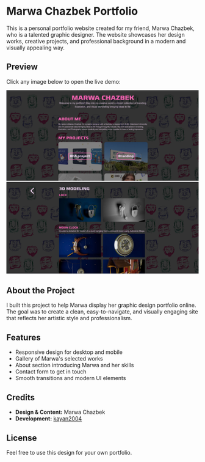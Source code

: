 # Marwa Chazbek Portfolio

This is a personal portfolio website created for my friend, Marwa Chazbek, who is a talented graphic designer. The website showcases her design works, creative projects, and professional background in a modern and visually appealing way.

## Preview

Click any image below to open the live demo:

[![Homepage Preview](/src/assets/previews/home-preview.png)](https://marwa-chazbek-portfolio.vercel.app)
[![Gallery Preview](/src/assets/previews/project-preview.png)](https://marwa-chazbek-portfolio.vercel.app)

## About the Project

I built this project to help Marwa display her graphic design portfolio online. The goal was to create a clean, easy-to-navigate, and visually engaging site that reflects her artistic style and professionalism.

## Features

- Responsive design for desktop and mobile
- Gallery of Marwa's selected works
- About section introducing Marwa and her skills
- Contact form to get in touch
- Smooth transitions and modern UI elements

## Credits

- **Design & Content:** Marwa Chazbek
- **Development:** [kayan2004](https://github.com/kayan2004)

## License

Feel free to use this design for your own portfolio.
